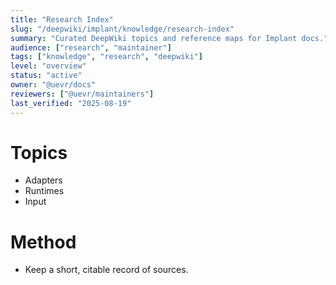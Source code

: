 ```yaml
---
title: "Research Index"
slug: "/deepwiki/implant/knowledge/research-index"
summary: "Curated DeepWiki topics and reference maps for Implant docs."
audience: ["research", "maintainer"]
tags: ["knowledge", "research", "deepwiki"]
level: "overview"
status: "active"
owner: "@uevr/docs"
reviewers: ["@uevr/maintainers"]
last_verified: "2025-08-19"
---
```


# Topics
- Adapters
- Runtimes
- Input

# Method
- Keep a short, citable record of sources.

